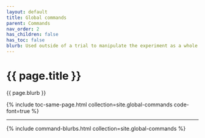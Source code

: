 ```yaml
---
layout: default
title: Global commands
parent: Commands
nav_order: 2
has_children: false
has_toc: false
blurb: Used outside of a trial to manipulate the experiment as a whole.
--- 
```


# {{ page.title }}

{{ page.blurb }}

<!-- Command TOC -->
{% include toc-same-page.html collection=site.global-commands code-font=true %}

---

<!-- Command blurbs -->
{% include command-blurbs.html collection=site.global-commands %}

